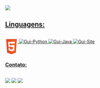 <H1>  </h1>
 
  
<div align="left">
  <a href="https://github.com/GuiPolezi">
<picture>
<source
  srcset="https://github-readme-stats.vercel.app/api?username=GuiPolezi&show_icons=true&theme=dark"
  media="(prefers-color-scheme: dark)"
/>
<source
  srcset="https://github-readme-stats.vercel.app/api?username=GuiPolezi&show_icons=true"
  media="(prefers-color-scheme: light), (prefers-color-scheme: no-preference)"
/>
<img src="https://github-readme-stats.vercel.app/api?username=GuiPolezi&show_icons=true" />
</picture>
</div>

 
 <h2>Linguagens:</h2>
<div style="display: inline_block"><br>
  <img align="top" alt="Gui-HTML" height="50" width="40" src="https://raw.githubusercontent.com/devicons/devicon/master/icons/html5/html5-original.svg">
  <img aling="center" alt ="Gui-Python" height="50" widht="40" src="https://cdn.jsdelivr.net/gh/devicons/devicon/icons/python/python-original.svg">
  <img aling="top" alt="Gui-Java" height="50" widht="40" src="https://api.iconify.design/devicon/java-wordmark.svg">
  <img aling="top" alt="Gui-Site" height="50" widht="40" src="https://api.iconify.design/skill-icons/wordpress.svg">
</div>

 
 <h3>Contato:</h3>
<div><br>
 <a href="https://www.instagram.com/guipolezi/" target="_blank"><img src="https://img.shields.io/badge/-Instagram-%23E4405F?style=for-the-badge&logo=instagram&logoColor=white" target="_blank"></a>
  <a href = "mailto: gui.polezi@hotmail.com" target="_blank"><img src="https://img.shields.io/badge/Microsoft_Outlook-0078D4?style=for-the-badge&logo=microsoft-outlook&logoColor=white" target="_blank"></a>
<a href="https://api.whatsapp.com/send?phone=5519999575991" target="_blank"><img src="https://img.shields.io/badge/WhatsApp-25D366?style=for-the-badge&logo=whatsapp&logoColor=white" target="_blank"></a>

 
</div>
